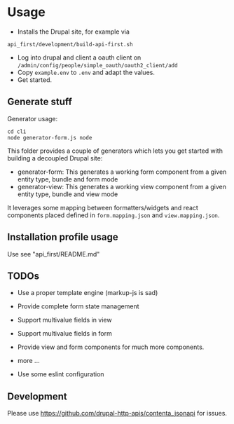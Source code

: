 # Usage

* Installs the Drupal site, for example via
```
api_first/development/build-api-first.sh
```
* Log into drupal and client a oauth client on ```/admin/config/people/simple_oauth/oauth2_client/add```
* Copy ```example.env``` to ```.env``` and adapt the values.
* Get started.

## Generate stuff

Generator usage:

```
cd cli
node generator-form.js node
```

This folder provides a couple of generators which lets you get started with
building a decoupled Drupal site:

* generator-form: This generates a working form component from a given entity type, bundle and form mode
* generator-view: This generates a working view component from a given entity type, bundle and view mode

It leverages some mapping between formatters/widgets and react components placed defined in ```form.mapping.json```
and ```view.mapping.json```.


## Installation profile usage
Use see "api_first/README.md"

## TODOs

- Use a proper template engine (markup-js is sad)
- Provide complete form state management

- Support multivalue fields in view
- Support multivalue fields in form

- Provide view and form components for much more components.

- more ...
- Use some eslint configuration

## Development

Please use https://github.com/drupal-http-apis/contenta_jsonapi for issues.
